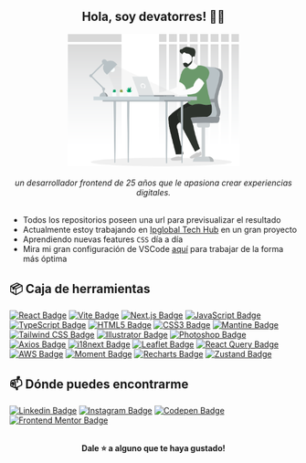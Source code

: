 <div align="center"><h2><b>Hola, soy devatorres! 👋🏽 </b></h2></div>

<div align="center"><img width="300" alt="Presentation illustration" src="https://github.com/devatorres/devatorres/blob/master/assets/images/scene_2024.svg" /></div>

<br />

<div align="center"><i>un desarrollador frontend de 25 años que le apasiona crear experiencias digitales.</i></div>

<br />

- Todos los repositorios poseen una url para previsualizar el resultado
- Actualmente estoy trabajando en [Ipglobal Tech Hub](https://www.ipglobal.es/) en un gran proyecto
- Aprendiendo nuevas features `CSS` día a día
- Mira mi gran configuración de VSCode [aquí](https://gist.github.com/devatorres/bdb01184c3142c23c0ae1d8d9c89a6e1) para trabajar de la forma más óptima

## 📦 Caja de herramientas

[![React Badge](https://img.shields.io/badge/-React-45b8d8?style=flat-square&logo=react&logoColor=white)](https://reactjs.org)
[![Vite Badge](https://img.shields.io/badge/-Vite-bd34fe?style=flat-square&logo=vite&logoColor=white)](https://vitejs.dev)
[![Next.js Badge](https://img.shields.io/badge/-Next.js-87cb5e?style=flat-square&logo=next.js&logoColor=white)](https://nextjs.org)
[![JavaScript Badge](https://img.shields.io/badge/-JavaScript-fcaa00?style=flat-square&logo=javascript&logoColor=white)](https://developer.mozilla.org/en/docs/Web/JavaScript)
[![TypeScript Badge](https://img.shields.io/badge/-TypeScript-3178c6?style=flat-square&logo=typescript&logoColor=white)](https://www.typescriptlang.org)
[![HTML5 Badge](https://img.shields.io/badge/-HTML5-e44d26?style=flat-square&logo=html5&logoColor=white)](https://developer.mozilla.org/en/docs/Web/Guide/HTML/HTML5)
[![CSS3 Badge](https://img.shields.io/badge/-CSS3-379ad6?style=flat-square&logo=css3&logoColor=white)](https://developer.mozilla.org/en/docs/Web/CSS)
[![Mantine Badge](https://img.shields.io/badge/-Mantine-007fff?style=flat-square&logo=mantine&logoColor=white)](https://mantine.dev/)
[![Tailwind CSS Badge](https://img.shields.io/badge/-Tailwind%20CSS-0ea5e9?style=flat-square&logo=tailwindcss&logoColor=white)](https://tailwindcss.com)
[![Illustrator Badge](https://img.shields.io/badge/-Illustrator-330000?style=flat-square&logo=adobe-illustrator&logoColor=ff9a00)](https://www.adobe.com/products/illustrator.html)
[![Photoshop Badge](https://img.shields.io/badge/-Photoshop-001e36?style=flat-square&logo=adobe-photoshop&logoColor=31a8ff)](https://www.adobe.com/products/photoshop.html)
[![Axios Badge](https://img.shields.io/badge/-Axios-5a29e4?style=flat-square&logo=axios&logoColor=white)](https://axios-http.com)
[![i18next Badge](https://img.shields.io/badge/-i18next-26a69a?style=flat-square&logo=i18next&logoColor=white)](https://www.i18next.com)
[![Leaflet Badge](https://img.shields.io/badge/-Leaflet-199900?style=flat-square&logo=leaflet&logoColor=white)](https://leafletjs.com)
[![React Query Badge](https://img.shields.io/badge/-React%20Query-e11d48?style=flat-square&logo=reactquery&logoColor=white)](https://tanstack.com/query/v4/docs/overview)
[![AWS Badge](https://img.shields.io/badge/-AWS-ec7211?style=flat-square)](https://aws.amazon.com/es)
[![Moment Badge](https://img.shields.io/badge/-Moment-2c2c2c?style=flat-square)](https://momentjs.com)
[![Recharts Badge](https://img.shields.io/badge/-Recharts-22b5bf?style=flat-square)](https://recharts.org/en-US)
[![Zustand Badge](https://img.shields.io/badge/-Zustand-252b37?style=flat-square)](https://docs.pmnd.rs/zustand/getting-started/introduction)

## 📫 Dónde puedes encontrarme

[![Linkedin Badge](https://img.shields.io/badge/-LinkedIn-0e76a8?style=flat-square&logo=linkedin&logoColor=white)](https://linkedin.com/in/devatorres)
[![Instagram Badge](https://img.shields.io/badge/-Instagram-e4405f?style=flat-square&logo=instagram&logoColor=white)](https://instagram.com/atorres.dev)
[![Codepen Badge](https://img.shields.io/badge/-Codepen-2c2c2c?style=flat-square&logo=codepen&logoColor=white)](https://codepen.io/devatorres)
[![Frontend Mentor Badge](https://img.shields.io/badge/-Frontend%20Mentor-3f54a3?style=flat-square&logo=%F0%9F%8C%9F&logoColor=a259ff)](https://www.frontendmentor.io/profile/atorres-io)

<br />

<div align="center"><b>Dale ⭐ a alguno que te haya gustado!</b></div>
